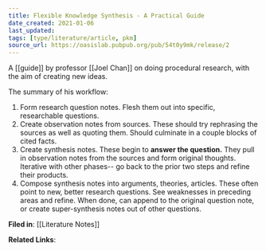 ```yaml
---
title: Flexible Knowledge Synthesis - A Practical Guide
date_created: 2021-01-06
last_updated:
tags: [type/literature/article, pkm]
source_url: https://oasislab.pubpub.org/pub/54t0y9mk/release/2
---
```

A [[guide]] by professor [[Joel Chan]] on doing procedural research, with the aim of creating new ideas.

The summary of his workflow:

1. Form research question notes. Flesh them out into specific, researchable questions.
2. Create observation notes from sources. These should try rephrasing the sources as well as quoting them. Should culminate in a couple blocks of cited facts.
3. Create synthesis notes. These begin to **answer the question.** They pull in observation notes from the sources and form original thoughts. Iterative with other phases-- go back to the prior two steps and refine their products.
4. Compose synthesis notes into arguments, theories, articles. These often point to new, better research questions. See weaknesses in preceding areas and refine. When done, can append to the original question note, or create super-synthesis notes out of other questions.


**Filed in**: [[Literature Notes]]

**Related Links**: